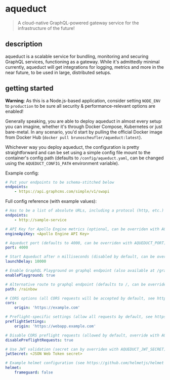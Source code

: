 # aqueduct

> A cloud-native GraphQL-powered gateway service for the infrastructure of the future!

## description

aqueduct is a scalable service for bundling, monitoring and securing GraphQL services, functioning as a gateway. While it's admittedly minimal currently, aqueduct will get integrations for logging, metrics and more in the near future, to be used in large, distributed setups.

## getting started

**Warning**: As this is a Node.js-based application, consider setting `NODE_ENV` to `production` to be sure all security & performance-relevant options are enabled!

Generally speaking, you are able to deploy aqueduct in almost every setup you can imagine, whether it's through Docker Compose, Kubernetes or just bare-metal. In any scenario, you'd start by pulling the official Docker image from Docker Hub (`docker pull brunoscheufler/aqueduct:latest`).

Whichever way you deploy aqueduct, the configuration is pretty straightforward and can be set using a simple config file mount to the container's config path (defaults to `/config/aqueduct.yaml`, can be changed using the `AQUEDUCT_CONFIG_PATH` environment variable).

Example config:

```yaml
# Put your endpoints to be schema-stitched below
endpoints:
    - https://api.graphcms.com/simple/v1/swapi
```

Full config reference (with example values):

```yaml
# Has to be a list of absolute URLs, including a protocol (http, etc.) (somehow required)
endpoints:
    - http://sample-service

# API Key for Apollo Engine metrics (optional, can be overriden with AQUEDUCT_ENGINE_KEY)
engineApiKey: <Apollo Engine API Key>

# Aqueduct port (defaults to 4000, can be overriden with AQUEDUCT_PORT)
port: 4000

# Start Aqueduct after n milliseconds (disabled by default, can be overriden with AQUEDUCT_LAUNCH_DELAY)
launchDelay: 10000

# Enable GraphQL Playground on graphql endpoint (also available at /graphql, can be overriden with AQUEDUCT_ENABLE_PLAYGROUND)
enablePlayground: true

# Alternative route to graphql endpoint (defaults to /, can be overriden with AQUEDUCT_PATH)
path: /rainbow

# CORS options (all CORS requests will be accepted by default, see https://github.com/expressjs/cors#configuration-options)
cors:
    origin: 'https://example.com'

# Preflight-specific settings (allow all requests by default, see https://github.com/expressjs/cors#configuration-options)
preflightSettings:
    origin: 'https://webapp.example.com'

# Disable CORS preflight requests (allowed by default, override with AQUEDUCT_DISABLE_CORS_PREFLIGHT)
disablePreflightRequests: true

# Use JWT validation (secret can by overriden with AQUEDUCT_JWT_SECRET)
jwtSecret: <JSON Web Token secret>

# Example helmet configuration (see https://github.com/helmetjs/helmet for more details)
helmet:
    frameguard: false
```
